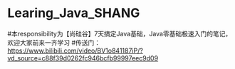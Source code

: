 # Learing_Java_SHANG
#本responsibility为【尚硅谷】7天搞定Java基础，Java零基础极速入门的笔记，欢迎大家前来一齐学习
#传送门：https://www.bilibili.com/video/BV1o841187iP/?vd_source=c88f39d0262fc946bcfb99997eec9d09

